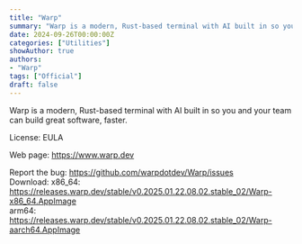 ```yaml
---
title: "Warp"
summary: "Warp is a modern, Rust-based terminal with AI built in so you and your team can build great software, faster"
date: 2024-09-26T00:00:00Z
categories: ["Utilities"]
showAuthor: true
authors:
- "Warp"
tags: ["Official"]
draft: false
---
```


Warp is a modern, Rust-based terminal with AI built in so you and your team can build great software, faster.

License: EULA

Web page: <https://www.warp.dev>

Report the bug: <https://github.com/warpdotdev/Warp/issues>  
Download: x86_64: <https://releases.warp.dev/stable/v0.2025.01.22.08.02.stable_02/Warp-x86_64.AppImage>  
arm64: <https://releases.warp.dev/stable/v0.2025.01.22.08.02.stable_02/Warp-aarch64.AppImage>
